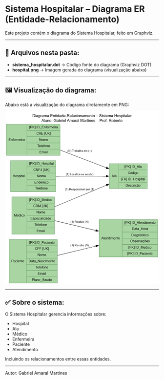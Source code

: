 # Sistema Hospitalar – Diagrama ER (Entidade-Relacionamento)

Este projeto contém o diagrama do Sistema Hospitalar, feito em Graphviz.

---

## 📂 Arquivos nesta pasta:

- **sistema_hospitalar.dot** → Código fonte do diagrama (Graphviz DOT)
- **hospital.png** → Imagem gerada do diagrama (visualização abaixo)

---

## 🖼️ Visualização do diagrama:

Abaixo está a visualização do diagrama diretamente em PNG:

![Diagrama ER – Sistema Hospitalar](./hospital.png)

---

## ✅ Sobre o sistema:

O Sistema Hospitalar gerencia informações sobre:

- Hospital
- Ala
- Médico
- Enfermeira
- Paciente
- Atendimento

Incluindo os relacionamentos entre essas entidades.

---

Autor: Gabriel Amaral Martines
